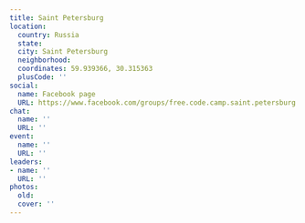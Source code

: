 ```yaml
---
title: Saint Petersburg
location:
  country: Russia
  state: 
  city: Saint Petersburg
  neighborhood: 
  coordinates: 59.939366, 30.315363
  plusCode: ''
social:
  name: Facebook page
  URL: https://www.facebook.com/groups/free.code.camp.saint.petersburg
chat:
  name: ''
  URL: ''
event:
  name: ''
  URL: ''
leaders:
- name: ''
  URL: ''
photos:
  old: 
  cover: ''
---
```


